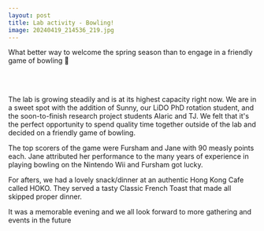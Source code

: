 ```yaml
---
layout: post
title: Lab activity - Bowling!
image: 20240419_214536_219.jpg
---
```


What better way to welcome the spring season than to engage in a friendly game of bowling 🎳

<br><br>

The lab is growing steadily and is at its 
highest capacity right now. We are in a 
sweet spot with the addition of Sunny, 
our LiDO PhD rotation student, and the 
soon-to-finish research project students 
Alaric and TJ. We felt that it's the perfect
opportunity to spend quality time together 
outside of the lab and decided on a friendly 
game of bowling. 

The top scorers of the game were Fursham and 
Jane with 90 measly points each. Jane attributed 
her performance to the many years of experience 
in playing bowling on the Nintendo Wii and
Fursham got lucky.

For afters, we had a lovely snack/dinner at an
authentic Hong Kong Cafe called HOKO. They
served a tasty Classic French Toast that 
made all skipped proper dinner. 

It was a memorable evening and we all look forward 
to more gathering and events in the future  


<br><br>

<br><br>
